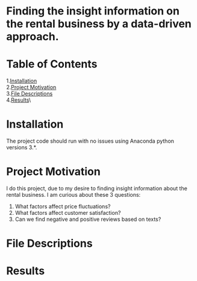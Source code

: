 # Finding the insight information on the rental business by a data-driven approach.
# Table of Contents
1.[Installation](#Installation)\
2.[Project Motivation](#Project-Motivation)\
3.[File Descriptions](#File-Descriptions)\
4.[Results](#Results)\

# Installation
The project code should run with no issues using Anaconda python versions 3.*.
# Project Motivation
I do this project, due to my desire to finding insight information about the rental business. I am curious about these 3 questions:
1. What factors affect price fluctuations?
2. What factors affect customer satisfaction?
3. Can we find negative and positive reviews based on texts?
# File Descriptions

# Results
